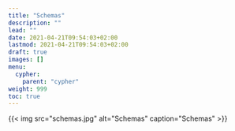```yaml
---
title: "Schemas"
description: ""
lead: ""
date: 2021-04-21T09:54:03+02:00
lastmod: 2021-04-21T09:54:03+02:00
draft: true
images: []
menu: 
  cypher:
    parent: "cypher"
weight: 999
toc: true
---
```


{{< img src="schemas.jpg" alt="Schemas" caption="Schemas" >}}
